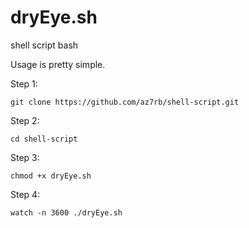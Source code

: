 # dryEye.sh
shell script bash

Usage is pretty simple.

Step 1:
```
git clone https://github.com/az7rb/shell-script.git
```
Step 2:
```
cd shell-script
```
Step 3:
```
chmod +x dryEye.sh
```
Step 4:
```
watch -n 3600 ./dryEye.sh
```

